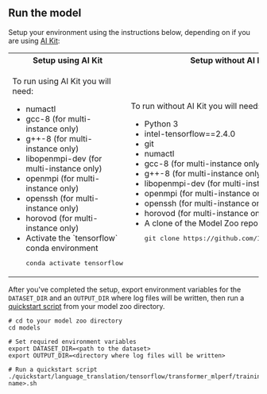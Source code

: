<!--- 50. AI Kit -->
## Run the model

Setup your environment using the instructions below, depending on if you are
using [AI Kit](/docs/general/tensorflow/AIKit.md):

<table>
  <tr>
    <th>Setup using AI Kit</th>
    <th>Setup without AI Kit</th>
  </tr>
  <tr>
    <td>
      <p>To run using AI Kit you will need:</p>
      <ul>
        <li>numactl
        <li>gcc-8 (for multi-instance only)
        <li>g++-8 (for multi-instance only)
        <li>libopenmpi-dev (for multi-instance only)
        <li>openmpi (for multi-instance only)
        <li>openssh (for multi-instance only)
        <li>horovod (for multi-instance only)
        <li>Activate the `tensorflow` conda environment
        <pre>conda activate tensorflow</pre>
      </ul>
    </td>
    <td>
      <p>To run without AI Kit you will need:</p>
      <ul>
        <li>Python 3
        <li>intel-tensorflow==2.4.0
        <li>git
        <li>numactl
        <li>gcc-8 (for multi-instance only)
        <li>g++-8 (for multi-instance only)
        <li>libopenmpi-dev (for multi-instance only)
        <li>openmpi (for multi-instance only)
        <li>openssh (for multi-instance only)
        <li>horovod (for multi-instance only)
        <li>A clone of the Model Zoo repo<br />
        <pre>git clone https://github.com/IntelAI/models.git</pre>
      </ul>
    </td>
  </tr>
</table>

After you've completed the setup, export environment variables for the `DATASET_DIR`
and an `OUTPUT_DIR` where log files will be written, then run a
[quickstart script](#quick-start-scripts) from your model zoo directory.
```
# cd to your model zoo directory
cd models

# Set required environment variables
export DATASET_DIR=<path to the dataset>
export OUTPUT_DIR=<directory where log files will be written>

# Run a quickstart script
./quickstart/language_translation/tensorflow/transformer_mlperf/training/cpu/fp32/<script name>.sh
```
